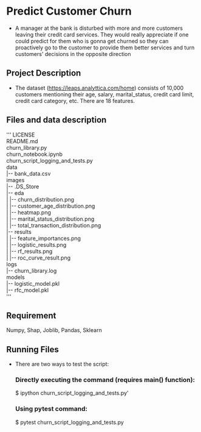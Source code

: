 # Predict Customer Churn

- A manager at the bank is disturbed with more and more customers leaving their credit card services. They would really appreciate if one could predict for them who is gonna get churned so they can proactively go to the customer to provide them better services and turn customers' decisions in the opposite direction

## Project Description

- The dataset (https://leaps.analyttica.com/home) consists of 10,000 customers mentioning their age, salary, marital_status, credit card limit, credit card category, etc. There are 18 features.

## Files and data description
'''
LICENSE<br />
README.md<br />
churn_library.py<br />
churn_notebook.ipynb<br />
churn_script_logging_and_tests.py<br />
data<br />
   |-- bank_data.csv<br />
images<br />
   |-- .DS_Store<br />
   |-- eda<br />
   |   |-- churn_distribution.png<br />
   |   |-- customer_age_distribution.png<br />
   |   |-- heatmap.png<br />
   |   |-- marital_status_distribution.png<br />
   |   |-- total_transaction_distribution.png<br />
   |-- results<br />
   |   |-- feature_importances.png<br />
   |   |-- logistic_results.png<br />
   |   |-- rf_results.png<br />
   |   |-- roc_curve_result.png<br />
logs<br />
   |-- churn_library.log<br />
models<br />
   |-- logistic_model.pkl<br />
   |-- rfc_model.pkl<br />
'''
## Requirement
Numpy, Shap, Joblib, Pandas, Sklearn

## Running Files
- There are two ways to test the script:
     ### Directly executing the command (requires main() function):
     $ ipython churn_script_logging_and_tests.py'
     ### Using pytest command:
     $ pytest churn_script_logging_and_tests.py


